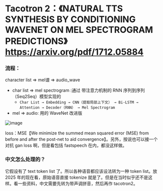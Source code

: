 # Tacotron 2：《NATURAL TTS SYNTHESIS BY CONDITIONING WAVENET ON MEL SPECTROGRAM PREDICTIONS》 https://arxiv.org/pdf/1712.05884

### 流程：
character list => mel谱 => audio_wave
- char list => mel spectrogram :通过 带注意力机制的 RNN 序列到序列（Seq2Seq）模型实现的
  - ```Char List → Embedding → CNN（提取局部上下文） → Bi-LSTM → Attention → Decoder（RNN） → Mel Spectrogram```
- mel => audio: 用的 WaveNet 改进版

![image](https://github.com/user-attachments/assets/31a96dce-8454-4b8c-b827-95433895ea48)

loss：MSE【We minimize the summed mean squared error (MSE) from before and after the post-net to aid convergence】。另外，按说也可以接一个对抗 gan loss 啊，但是看包括 fastspeech 在内，都没这样做。

### 中文怎么处理的？

它假设有了 text token list 了。所以各种语音都应该设法转为一种 token list。放 2025 年的现在看，原始语音直接 tokenize 就是了。但是在当时似乎还不是这样。看一些资料，中文需要先转为带声调拼音，然后再作 tacotron2。
